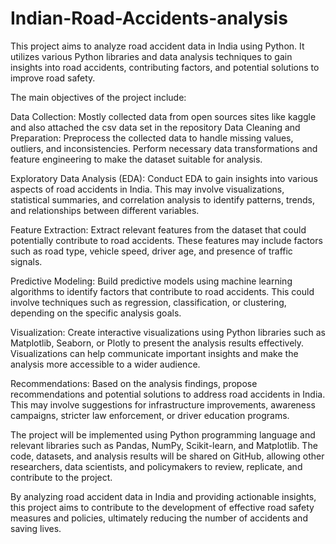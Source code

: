 # Indian-Road-Accidents-analysis
This project aims to analyze road accident data in India using Python. It utilizes various Python libraries and data analysis techniques to gain insights into road accidents, contributing factors, and potential solutions to improve road safety.

The main objectives of the project include:

Data Collection: Mostly collected data from open sources sites like kaggle and also attached the csv data set in the repository
Data Cleaning and Preparation: Preprocess the collected data to handle missing values, outliers, and inconsistencies. Perform necessary data transformations and feature engineering to make the dataset suitable for analysis.

Exploratory Data Analysis (EDA): Conduct EDA to gain insights into various aspects of road accidents in India. This may involve visualizations, statistical summaries, and correlation analysis to identify patterns, trends, and relationships between different variables.

Feature Extraction: Extract relevant features from the dataset that could potentially contribute to road accidents. These features may include factors such as road type, vehicle speed, driver age, and presence of traffic signals.

Predictive Modeling: Build predictive models using machine learning algorithms to identify factors that contribute to road accidents. This could involve techniques such as regression, classification, or clustering, depending on the specific analysis goals.

Visualization: Create interactive visualizations using Python libraries such as Matplotlib, Seaborn, or Plotly to present the analysis results effectively. Visualizations can help communicate important insights and make the analysis more accessible to a wider audience.

Recommendations: Based on the analysis findings, propose recommendations and potential solutions to address road accidents in India. This may involve suggestions for infrastructure improvements, awareness campaigns, stricter law enforcement, or driver education programs.

The project will be implemented using Python programming language and relevant libraries such as Pandas, NumPy, Scikit-learn, and Matplotlib. The code, datasets, and analysis results will be shared on GitHub, allowing other researchers, data scientists, and policymakers to review, replicate, and contribute to the project.

By analyzing road accident data in India and providing actionable insights, this project aims to contribute to the development of effective road safety measures and policies, ultimately reducing the number of accidents and saving lives.
